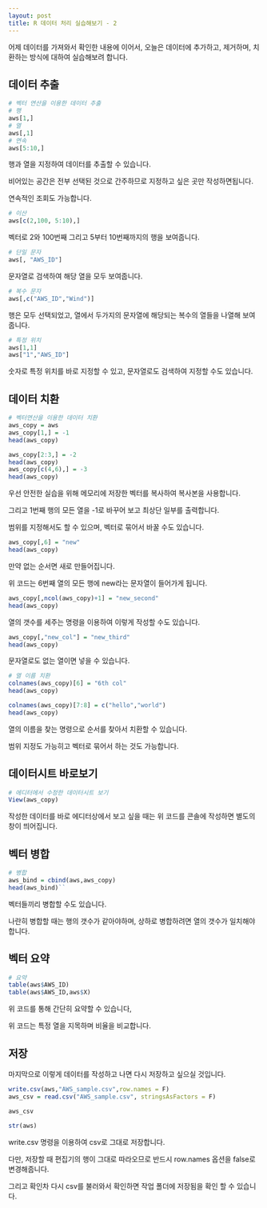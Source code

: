 ```yaml
---
layout: post
title: R 데이터 처리 실습해보기 - 2
---
```


어제 데이터를 가져와서 확인한 내용에 이어서,
오늘은 데이터에 추가하고, 제거하며, 치환하는 방식에 대하여 실습해보려 합니다.


## 데이터 추출

```r
# 벡터 연산을 이용한 데이터 추출
# 행
aws[1,]
# 열
aws[,1]
# 연속
aws[5:10,]
```

행과 열을 지정하여 데이터를 추출할 수 있습니다.

비어있는 공간은 전부 선택된 것으로 간주하므로 지정하고 싶은 곳만 작성하면됩니다.

연속적인 조회도 가능합니다.

```r
# 이산
aws[c(2,100, 5:10),]
```

벡터로 2와 100번째 그리고 5부터 10번째까지의 행을 보여줍니다.

```r
# 단일 문자
aws[, "AWS_ID"]
```

문자열로 검색하여 해당 열을 모두 보여줍니다.

```r
# 복수 문자
aws[,c("AWS_ID","Wind")]
```

행은 모두 선택되었고, 열에서 두가지의 문자열에 해당되는 복수의 열들을 나열해 보여줍니다.

```r
# 특정 위치
aws[1,1]
aws["1","AWS_ID"]
```

숫자로 특정 위치를 바로 지정할 수 있고, 문자열로도 검색하여 지정할 수도 있습니다.

## 데이터 치환

```r
# 벡터연산을 이용한 데이터 치환
aws_copy = aws
aws_copy[1,] = -1
head(aws_copy)

aws_copy[2:3,] = -2
head(aws_copy)
aws_copy[c(4,6),] = -3
head(aws_copy)
```

우선 안전한 실습을 위해 메모리에 저장한 벡터를 복사하여 복사본을 사용합니다.

그리고 1번째 행의 모든 열을 -1로 바꾸어 보고 최상단 일부를 출력합니다.

범위를 지정해서도 할 수 있으며, 벡터로 묶어서 바꿀 수도 있습니다.

```r
aws_copy[,6] = "new"
head(aws_copy)
```

만약 없는 순서면 새로 만들어집니다.

위 코드는 6번째 열의 모든 행에 new라는 문자열이 들어가게 됩니다.

```r
aws_copy[,ncol(aws_copy)+1] = "new_second"
head(aws_copy)
```

열의 갯수를 세주는 명령을 이용하여 이렇게 작성할 수도 있습니다.

```r
aws_copy[,"new_col"] = "new_third"
head(aws_copy)
```

문자열로도 없는 열이면 넣을 수 있습니다.

```r
# 열 이름 치환
colnames(aws_copy)[6] = "6th col"
head(aws_copy)

colnames(aws_copy)[7:8] = c("hello","world")
head(aws_copy)
```

열의 이름을 찾는 명령으로 순서를 찾아서 치환할 수 있습니다.

범위 지정도 가능히고 벡터로 묶어서 하는 것도 가능합니다.

## 데이터시트 바로보기

```r
# 에디터에서 수정한 데이터시트 보기
View(aws_copy)
```

작성한 데이터를 바로 에디터상에서 보고 싶을 때는 위 코드를 콘솔에 작성하면 별도의 창이 띄어집니다.

## 벡터 병합

```r
# 병합
aws_bind = cbind(aws,aws_copy)
head(aws_bind)``
```

벡터들끼리 병합할 수도 있습니다.

나란히 병합할 때는 행의 갯수가 같아야하며, 상하로 병합하려면 열의 갯수가 일치해야 합니다.

## 벡터 요약

```r
# 요약
table(aws$AWS_ID)
table(aws$AWS_ID,aws$X)
```

위 코드를 통해 간단히 요약할 수 있습니다,

위 코드는 특정 열을 지목하며 비율을 비교합니다.

## 저장

마지막으로 이렇게 데이터를 작성하고 나면 다시 저장하고 싶으실 것입니다.

```r
write.csv(aws,"AWS_sample.csv",row.names = F)
aws_csv = read.csv("AWS_sample.csv", stringsAsFactors = F)

aws_csv

str(aws)
```

write.csv 명령을 이용하여 csv로 그대로 저장합니다.

다만, 저장할 때 편집기의 행이 그대로 따라오므로 반드시 row.names 옵션을 false로 변경해줍니다.

그리고 확인차 다시 csv를 불러와서 확인하면 작업 폴더에 저장됨을 확인 할 수 있습니다.